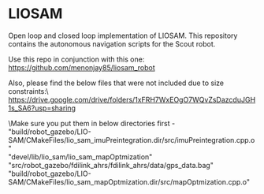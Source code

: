 # LIOSAM
Open loop and closed loop implementation of LIOSAM. This repository contains the autonomous navigation scripts for the Scout robot. 

Use this repo in conjunction with this one: https://github.com/menonjay85/liosam_robot 


Also, please find the below files that were not included due to size constraints:\ 
https://drive.google.com/drive/folders/1xFRH7WxEOgO7WQvZsDazcduJGH1s_SA6?usp=sharing

\Make sure you put them in below directories first - \
"build/robot_gazebo/LIO-SAM/CMakeFiles/lio_sam_imuPreintegration.dir/src/imuPreintegration.cpp.o"\
"devel/lib/lio_sam/lio_sam_mapOptmization"\
"src/robot_gazebo/fdilink_ahrs/fdilink_ahrs/data/gps_data.bag"\
"build/robot_gazebo/LIO-SAM/CMakeFiles/lio_sam_mapOptmization.dir/src/mapOptmization.cpp.o"
